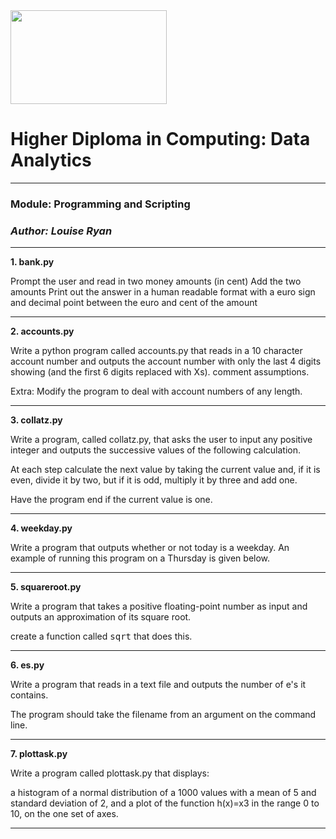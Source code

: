 
<img src="https://mjconroy.com/wp-content/uploads/2023/04/ATU-Logo.png" width="250" height="150">



# **Higher Diploma in Computing: Data Analytics**
***

### **Module: Programming and Scripting**
### *Author: Louise Ryan*
***


**1. bank.py**

Prompt the user and read in two money amounts (in cent)
Add the two amounts
Print out the answer in a human readable format with a euro sign and decimal point between the euro and cent of the amount 
***
**2. accounts.py**

Write a python program called accounts.py that reads in a 10 character account number and outputs the account number with only the last 4 digits showing (and the first 6 digits replaced with Xs).  comment assumptions.

Extra:
Modify the program to deal with account numbers of any length.
***
**3. collatz.py**

Write a program, called collatz.py, that asks the user to input any positive integer and outputs the successive values of the following calculation.

At each step calculate the next value by taking the current value and, if it is even, divide it by two, but if it is odd, multiply it by three and add one.

Have the program end if the current value is one.
***

**4. weekday.py**

Write a program that outputs whether or not today is a weekday. 
An example of running this program on a Thursday is given below.

***
**5. squareroot.py**


Write a program that takes a positive floating-point number as input and outputs an approximation of its square root.

create a function called <tt>sqrt</tt> that does this.

***
**6. es.py**

Write a program that reads in a text file and outputs the number of e's it contains. 

The program should take the filename from an argument on the command line. 
***
**7. plottask.py**


Write a program called plottask.py that displays:

a histogram of a normal distribution of a 1000 values with a mean of 5 and standard deviation of 2, 
and a plot of the function  h(x)=x3 in the range 0 to 10, 
on the one set of axes. 
***
